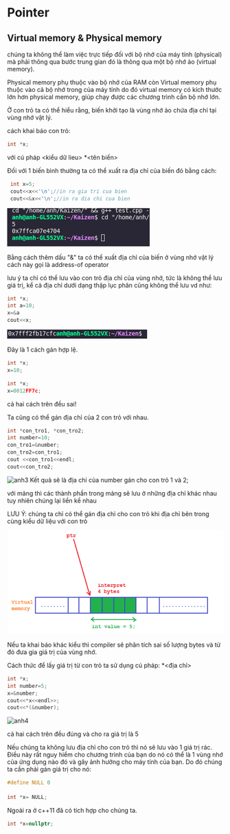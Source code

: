 # Pointer

## Virtual memory & Physical memory

chúng ta không thể làm việc trực tiếp đối với bộ nhớ của máy tính (physical) mà phải thông qua bước trung gian đó là thông qua một bộ nhớ ảo (virtual memory).

Physical memory phụ thuộc vào bộ nhớ của RAM còn Virtual memory phụ thuộc vào cả bộ nhớ trong của máy tính do đó virtual memory có kích thước lớn hơn physical memory, giúp chạy được các chương trình cần bộ nhớ lớn.

Ở con trỏ ta có thể hiểu rằng, biến khởi tạo là vùng nhớ ảo chứa địa chỉ tại vùng nhớ vật lý.

cách khai báo con trỏ: 

```c++
int *x;
```

với cú pháp <kiểu dữ lieu> *<tên biến>

Đối với 1 biến bình thường ta có thể xuất ra địa chỉ của biến đó bằng cách:

```c++
 int x=5; 
 cout<<x<<'\n';//in ra gia tri cua bien 
 cout<<&x<<'\n';//in ra dia chi cua bien
```

![anh](./img/c97e52eb7e26b578ec37.jpg)

Bằng cách thêm dấu "&" ta có thể xuất địa chỉ của biến ở vùng nhớ vật lý cách này gọi là address-of operator

lưu ý ta chỉ có thể lưu vào con trỏ địa chỉ của vùng nhớ, tức là không thể lưu giá trị, kể cả địa chỉ dưới dạng thập lục phân cũng không thể lưu vd như: 

```c++
int *x;
int a=10;
x=&a
cout<<x;
```

![anh2](./img/0c2d4b030ecec5909cdf.jpg)

Đây là 1 cách gán hợp lệ.

```c++
int *x;
x=10;
```

```c++
int *x;
x=0012FF7c;
```

cả hai cách trên đều sai!

Ta cũng có thể  gán địa chỉ của 2 con trỏ với nhau.

```c++
int *con_tro1, *con_tro2;
int number=10;
con_tro1=&number;
con_tro2=con_tro1;
cout <<con_tro1<<endl;
cout<<con_tro2;
```

![anh3](./img/1569baf7f53a3e64672b)
Kết quả sẽ là địa chỉ của number gán cho con trỏ 1 và 2;

với mảng thì các thành phần trong mảng sẽ lưu ở những địa chỉ khác nhau tuy nhiên chúng lại liền kề nhau

LƯU Ý: chúng ta chỉ có thể gán địa chỉ cho con trỏ khi địa chỉ bên trong cùng kiểu dữ liệu với con trỏ 

![Kiểu dữ liệu](https://github.com/nguyenchiemminhvu/CPP-Tutorial/blob/master/8-con-tro/8-0-con-tro/12.png?raw=true)

Nếu ta khai báo khác kiểu thì compiler sẽ phân tích sai số lượng bytes và từ đó đưa gia giá trị của vùng nhớ.

Cách thức để lấy giá trị từ con trỏ ta sử dụng cú pháp: *<địa chỉ>

```c++
int *x;
int number=5;
x=&number;
cout<<*x<<endl>>;
cout<<*(&number);
```

![anh4](./img/7ae1334e7b83b0dde992)

cả hai cách trên đều đúng và cho ra giá trị là 5

Nếu chúng ta không lưu địa chỉ cho con trỏ thì nó sẽ lưu vào 1 giá trị rác. Điều này rất nguy hiểm cho chương trình của bạn do nó có thể là 1 vùng nhớ của ứng dụng nào đó và gây ảnh hưởng cho máy tính của bạn. Do đó chúng ta cần phải gán giá trị cho nó:

```c++
#define NULL 0

int *x= NULL;
```

Ngoài ra ở c++11 đã có tích hợp cho chúng ta.

```c++
int *x=nullptr;
```